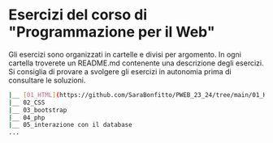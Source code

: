 # Esercizi del corso di "Programmazione per il Web"
Gli esercizi sono organizzati in cartelle e divisi per argomento. 
In ogni cartella troverete un README.md contenente una descrizione degli esercizi.
Si consiglia di provare a svolgere gli esercizi in autonomia prima di consultare le soluzioni.
```bash
|__ [01_HTML](https://github.com/SaraBonfitto/PWEB_23_24/tree/main/01_HTML)            
|__ 02_CSS			
|__ 03_bootstrap
|__ 04_php
|__ 05_interazione con il database
...
```